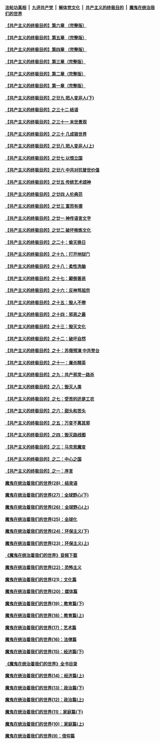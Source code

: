 

####  [法轮功真相](../../../../basic/blob/master/README.md?t=05120501) &nbsp;|&nbsp; [九评共产党](../../../../9ping.md/blob/master/README.md?t=05120501) &nbsp;|&nbsp; [解体党文化](../../../../jtdwh.md/blob/master/README.md?t=05120501)  &nbsp;|&nbsp; [共产主义的终极目的](../../../../gczydzjmd.md/blob/master/README.md?t=05120501) &nbsp;|&nbsp; [魔鬼在统治我们的世界](../../../../mgztzwmdsj.md/blob/master/README.md?t=05120501) 

#### [【共产主义的终极目的】第六章 （完整版）](../pages/nsc422/n11428913.md?t=05120501) 

#### [【共产主义的终极目的】第五章 （完整版）](../pages/nsc422/n11428912.md?t=05120501) 

#### [【共产主义的终极目的】第四章 （完整版）](../pages/nsc422/n11428907.md?t=05120501) 

#### [【共产主义的终极目的】第三章（完整版）](../pages/nsc422/n11428848.md?t=05120501) 

#### [【共产主义的终极目的】第二章（完整版）](../pages/nsc422/n11428831.md?t=05120501) 

#### [【共产主义的终极目的】第一章（完整版）](../pages/nsc422/n11417651.md?t=05120501) 

#### [【共产主义的终极目的】之廿九 把人变非人(下)](../pages/nsc422/n11344140.md?t=05120501) 

#### [【共产主义的终极目的】之三十二 结语](../pages/nsc422/n11360535.md?t=05120501) 

#### [【共产主义的终极目的】之三十一 末世景观](../pages/nsc422/n11351129.md?t=05120501) 

#### [【共产主义的终极目的】之三十 几成狼世界](../pages/nsc422/n11348280.md?t=05120501) 

#### [【共产主义的终极目的】之廿八 把人变非人(上)](../pages/nsc422/n11340492.md?t=05120501) 

#### [【共产主义的终极目的】之廿七 以恨立国](../pages/nsc422/n11336944.md?t=05120501) 

#### [【共产主义的终极目的】之廿六 中共对抗普世价值](../pages/nsc422/n11324785.md?t=05120501) 

#### [【共产主义的终极目的】之廿五 传统艺术颂神](../pages/nsc422/n11296396.md?t=05120501) 

#### [【共产主义的终极目的】之廿四 人伦典范](../pages/nsc422/n11296397.md?t=05120501) 

#### [【共产主义的终极目的】之廿三 富而有德](../pages/nsc422/n11283598.md?t=05120501) 

#### [【共产主义的终极目的】之廿一 神传语言文字](../pages/nsc422/n11263265.md?t=05120501) 

#### [【共产主义的终极目的】之廿二 破坏修炼文化](../pages/nsc422/n11245728.md?t=05120501) 

#### [【共产主义的终极目的】之二十：偷天换日](../pages/nsc422/n11238846.md?t=05120501) 

#### [【共产主义的终极目的】之十九：打开地狱门](../pages/nsc422/n11206376.md?t=05120501) 

#### [【共产主义的终极目的】之十八：柔性洗脑](../pages/nsc422/n11199994.md?t=05120501) 

#### [【共产主义的终极目的】之十七：颠倒善恶](../pages/nsc422/n11179782.md?t=05120501) 

#### [【共产主义的终极目的】之十六：反神骂祖宗](../pages/nsc422/n11166798.md?t=05120501) 

#### [【共产主义的终极目的】之十五：毁人不倦](../pages/nsc422/n11166792.md?t=05120501) 

#### [【共产主义的终极目的】之十四：邪恶之最](../pages/nsc422/n11150249.md?t=05120501) 

#### [【共产主义的终极目的】之十三：毁灭文化](../pages/nsc422/n11135227.md?t=05120501) 

#### [【共产主义的终极目的】之十二：破坏自然](../pages/nsc422/n11135214.md?t=05120501) 

#### [【共产主义的终极目的】之十：苏俄预演 中共登台](../pages/nsc422/n11118424.md?t=05120501) 

#### [【共产主义的终极目的】之十一：屠杀精英](../pages/nsc422/n11118442.md?t=05120501) 

#### [【共产主义的终极目的】之九：共产邪灵一路杀](../pages/nsc422/n11114139.md?t=05120501) 

#### [【共产主义的终极目的】之八：毁灭人类](../pages/nsc422/n11108503.md?t=05120501) 

#### [【共产主义的终极目的】之七：受苦的还是工农](../pages/nsc422/n11101809.md?t=05120501) 

#### [【共产主义的终极目的】之六：甜头和苦头](../pages/nsc422/n11096971.md?t=05120501) 

#### [【共产主义的终极目的】之五：万变不离其邪](../pages/nsc422/n11091285.md?t=05120501) 

#### [【共产主义的终极目的】之四：毁灭路线图](../pages/nsc422/n11086284.md?t=05120501) 

#### [【共产主义的终极目的】之三：马克思魔变](../pages/nsc422/n11061941.md?t=05120501) 

#### [【共产主义的终极目的】之二：中心之国](../pages/nsc422/n11047728.md?t=05120501) 

#### [【共产主义的终极目的】之一：序言](../pages/nsc422/n11086077.md?t=05120501) 

#### [魔鬼在统治着我们的世界(28)：结束语](../pages/nsc422/n10936246.md?t=05120501) 

#### [魔鬼在统治着我们的世界(27)：全球野心(下)](../pages/nsc422/n10928319.md?t=05120501) 

#### [魔鬼在统治着我们的世界(26)：全球野心(上)](../pages/nsc422/n10900318.md?t=05120501) 

#### [魔鬼在统治着我们的世界(25)：全球化](../pages/nsc422/n10788205.md?t=05120501) 

#### [魔鬼在统治着我们的世界(24)：环保主义(下)](../pages/nsc422/n10695307.md?t=05120501) 

#### [魔鬼在统治着我们的世界(23)：环保主义(上)](../pages/nsc422/n10688613.md?t=05120501) 

#### [《魔鬼在统治着我们的世界》音频下载](../pages/nsc422/n10635553.md?t=05120501) 

#### [魔鬼在统治着我们的世界(22)：恐怖主义](../pages/nsc422/n10614727.md?t=05120501) 

#### [魔鬼在统治着我们的世界(21)：文化篇](../pages/nsc422/n10597706.md?t=05120501) 

#### [魔鬼在统治着我们的世界(20)：媒体篇](../pages/nsc422/n10586579.md?t=05120501) 

#### [魔鬼在统治着我们的世界(19)：教育篇(下)](../pages/nsc422/n10564808.md?t=05120501) 

#### [魔鬼在统治着我们的世界(18)：教育篇(上)](../pages/nsc422/n10526970.md?t=05120501) 

#### [魔鬼在统治着我们的世界(17)：艺术篇](../pages/nsc422/n10499093.md?t=05120501) 

#### [魔鬼在统治着我们的世界(16)：法律篇](../pages/nsc422/n10485969.md?t=05120501) 

#### [魔鬼在统治着我们的世界(15)：经济篇(下)](../pages/nsc422/n10469975.md?t=05120501) 

#### [《魔鬼在统治着我们的世界》全书目录](../pages/nsc422/n10464261.md?t=05120501) 

#### [魔鬼在统治着我们的世界(14)：经济篇(上)](../pages/nsc422/n10457370.md?t=05120501) 

#### [魔鬼在统治着我们的世界(13)：政治篇(下)](../pages/nsc422/n10448270.md?t=05120501) 

#### [魔鬼在统治着我们的世界(12)：政治篇(上)](../pages/nsc422/n10444576.md?t=05120501) 

#### [魔鬼在统治着我们的世界(11)：家庭篇(下)](../pages/nsc422/n10440961.md?t=05120501) 

#### [魔鬼在统治着我们的世界(10)：家庭篇(上)](../pages/nsc422/n10435448.md?t=05120501) 

#### [魔鬼在统治着我们的世界(9)：信仰篇](../pages/nsc422/n10432159.md?t=05120501) 

